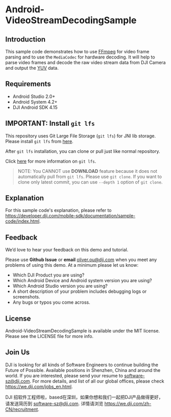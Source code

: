 # Android-VideoStreamDecodingSample

## Introduction

This sample code demonstrates how to use [FFmpeg](https://ffmpeg.org) for video frame parsing and to use the `MediaCodec` for hardware decoding. It will help to parse video frames and decode the raw video stream data from DJI Camera and output the [YUV](https://en.wikipedia.org/wiki/YUV) data. 

## Requirements

 - Android Studio 2.0+
 - Android System 4.2+
 - DJI Android SDK 4.15

## IMPORTANT: Install `git lfs`

This repository uses Git Large File Storage (`git lfs`) for JNI lib storage. Please install `git lfs` from [here](https://github.com/git-lfs/git-lfs/wiki/Installation).

After `git lfs` installation, you can clone or pull just like normal repository.

Click [here](https://github.com/git-lfs/git-lfs/wiki/Tutorial) for more information on `git lfs`.

>NOTE: You CANNOT use **DOWNLOAD** feature because it does not automatically pull from `git lfs`. Please use `git clone`. If you want to clone only latest commit, you can use `--depth 1` option of `git clone`.

## Explanation

For this sample code's explanation, please refer to <https://developer.dji.com/mobile-sdk/documentation/sample-code/index.html>.

## Feedback

We’d love to hear your feedback on this demo and tutorial.

Please use **Github Issue** or **email** [oliver.ou@dji.com](oliver.ou@dji.com) when you meet any problems of using this demo. At a minimum please let us know:

* Which DJI Product you are using?
* Which Android Device and Android system version you are using?
* Which Android Studio version you are using?
* A short description of your problem includes debugging logs or screenshots.
* Any bugs or typos you come across.

## License

Android-VideoStreamDecodingSample is available under the MIT license. Please see the LICENSE file for more info.

## Join Us

DJI is looking for all kinds of Software Engineers to continue building the Future of Possible. Available positions in Shenzhen, China and around the world. If you are interested, please send your resume to <software-sz@dji.com>. For more details, and list of all our global offices, please check <https://we.dji.com/jobs_en.html>.

DJI 招软件工程师啦，based在深圳，如果你想和我们一起把DJI产品做得更好，请发送简历到 <software-sz@dji.com>.  详情请浏览 <https://we.dji.com/zh-CN/recruitment>.
